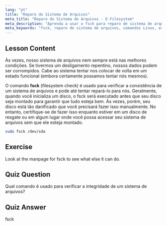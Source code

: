 ```yaml
---
lang: "pt"
title: "Reparo do Sistema de Arquivos"
meta_title: "Reparo do Sistema de Arquivos - O Filesystem"
meta_description: "Aprenda a usar o fsck para reparo de sistema de arquivos Linux e recuperação de dados. Entenda como verificar e corrigir erros de disco com este comando essencial. Comece sua jornada no Linux!"
meta_keywords: "fsck, reparo de sistema de arquivos, comandos Linux, erros de disco, recuperação de dados, tutorial Linux, guia para iniciantes"
---
```


## Lesson Content

Às vezes, nosso sistema de arquivos nem sempre está nas melhores condições. Se tivermos um desligamento repentino, nossos dados podem ser corrompidos. Cabe ao sistema tentar nos colocar de volta em um estado funcional (embora certamente possamos tentar nós mesmos).

O comando **fsck** (filesystem check) é usado para verificar a consistência de um sistema de arquivos e pode até tentar repará-lo para nós. Geralmente, quando você inicializa um disco, o fsck será executado antes que seu disco seja montado para garantir que tudo esteja bem. Às vezes, porém, seu disco está tão danificado que você precisará fazer isso manualmente. No entanto, certifique-se de fazer isso enquanto estiver em um disco de resgate ou em algum lugar onde você possa acessar seu sistema de arquivos sem que ele esteja montado.

```bash
sudo fsck /dev/sda
```

## Exercise

Look at the manpage for fsck to see what else it can do.

## Quiz Question

Qual comando é usado para verificar a integridade de um sistema de arquivos?

## Quiz Answer

fsck
